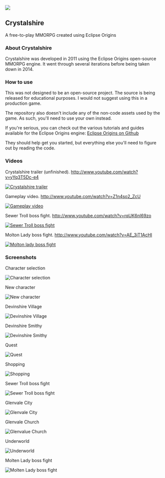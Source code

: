 <img src="http://i.imgur.com/Wri8Nu3.png">

## Crystalshire
A free-to-play MMORPG created using Eclipse Origins

### About Crystalshire
Crystalshire was developed in 2011 using the Eclipse Origins open-source MMORPG engine. It went through several iterations before being taken down in 2014.

### How to use
This was not designed to be an open-source project. The source is being released for educational purposes. I would not suggest using this in a production game.

The repository also doesn't include any of the non-code assets used by the game. As such, you'll need to use your own instead.

If you're serious, you can check out the various tutorials and guides available for the Eclipse Origins engine: 
[Eclipse Origins on Github](https://github.com/RobinPerris/EclipseOrigins)

They should help get you started, but everything else you'll need to figure out by reading the code.

### Videos
Crystalshire trailer (unfinished).
http://www.youtube.com/watch?v=yYq3T5Dc-e4

[![Crystalshire trailer](http://img.youtube.com/vi/yYq3T5Dc-e4/0.jpg)](http://www.youtube.com/watch?v=yYq3T5Dc-e4)

Gameplay video.
http://www.youtube.com/watch?v=Z1n4so2_ZcU

[![Gameplay video](http://img.youtube.com/vi/Z1n4so2_ZcU/0.jpg)](http://www.youtube.com/watch?v=Z1n4so2_ZcU)

Sewer Troll boss fight.
http://www.youtube.com/watch?v=rqUK6nl69zo

[![Sewer Troll boss fight](http://img.youtube.com/vi/rqUK6nl69zo/0.jpg)](http://www.youtube.com/watch?v=rqUK6nl69zo)

Molton Lady boss fight.
http://www.youtube.com/watch?v=AE_3iT1AcHI

[![Molton lady boss fight](http://img.youtube.com/vi/AE_3iT1AcHI/0.jpg)](http://www.youtube.com/watch?v=AE_3iT1AcHI)

### Screenshots
Character selection

![Character selection](http://i.imgur.com/0xb1LYU.jpg)

New character

![New character](http://i.imgur.com/rKDkmpo.jpg)

Devinshire Village

![Devinshire Village](http://i.imgur.com/N3k2apB.png)

Devinshire Smithy

![Devinshire Smithy](http://i.imgur.com/ov0DTF8.png)

Quest

![Quest](http://i.imgur.com/x3DRCdG.png)

Shopping

![Shopping](http://i.imgur.com/3GOxXfe.png)

Sewer Troll boss fight

![Sewer Troll boss fight](http://i.imgur.com/9qJrB2U.png)

Glenvale City

![Glenvale City](http://i.imgur.com/8iPHZeZ.jpg)

Glenvale Church

![Glenvalue Church](http://i.imgur.com/Ts7nxSv.png)

Underworld

![Underworld](http://i.imgur.com/HmYT2Tc.png)

Molten Lady boss fight

![Molten Lady boss fight](http://i.imgur.com/7BF9keQ.png)